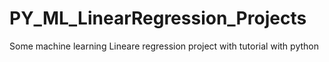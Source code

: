 # PY_ML_LinearRegression_Projects
Some machine learning Lineare regression project with tutorial with python 
